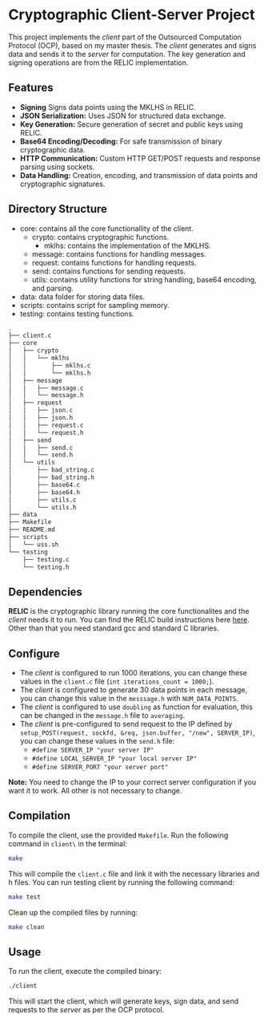 # Cryptographic Client-Server Project

This project implements the _client_ part of the Outsourced Computation Protocol (OCP), based on my master thesis. The _client_ generates and signs data and sends it to the _server_ for computation. The key generation and signing operations are from the RELIC implementation. 

## Features

- **Signing** Signs data points using the MKLHS in RELIC.
- **JSON Serialization:** Uses JSON for structured data exchange.
- **Key Generation:** Secure generation of secret and public keys using RELIC.
- **Base64 Encoding/Decoding:** For safe transmission of binary cryptographic data.
- **HTTP Communication:** Custom HTTP GET/POST requests and response parsing using sockets.
- **Data Handling:** Creation, encoding, and transmission of data points and cryptographic signatures.

## Directory Structure
- core: contains all the core functionallity of the client.
    - crypto: contains cryptographic functions.
        - mklhs: contains the implementation of the MKLHS.
    - message: contains functions for handling messages.
    - request: contains functions for handling requests.
    - send: contains functions for sending requests.
    - utils: contains utility functions for string handling, base64 encoding, and parsing.
- data: data folder for storing data files.
- scripts: contains script for sampling memory.
- testing: contains testing functions. 
```sh
.
├── client.c
├── core
│   ├── crypto
│   │   └── mklhs
│   │       ├── mklhs.c
│   │       └── mklhs.h
│   ├── message
│   │   ├── message.c
│   │   └── message.h
│   ├── request
│   │   ├── json.c
│   │   ├── json.h
│   │   ├── request.c
│   │   └── request.h
│   ├── send
│   │   ├── send.c
│   │   └── send.h
│   └── utils
│       ├── bad_string.c
│       ├── bad_string.h
│       ├── base64.c
│       ├── base64.h
│       ├── utils.c
│       └── utils.h
├── data
├── Makefile
├── README.md
├── scripts
│   └── uss.sh
└── testing
    ├── testing.c
    └── testing.h
```
## Dependencies
**RELIC** is the cryptographic library running the core functionalites and the _client_ needs it to run. 
You can find the RELIC build instructions here [here](https://github.com/relic-toolkit/relic/wiki/Building).
Other than that you need standard gcc and standard C libraries. 

## Configure 
- The _client_ is configured to run 1000 iterations, you can change these values in the `client.c` file (`int iterations_count = 1000;`).
- The _client_ is configured to generate 30 data points in each message, you can change this value in the `messsage.h` with `NUM_DATA_POINTS`.
- The _client_ is configured to use `doubling` as function for evaluation, this can be changed in the `message.h` file to `averaging`.
- The _client_ is pre-configured to send request to the IP defined by `setup_POST(request, sockfd, &req, json.buffer, "/new", SERVER_IP)`, you can change these values in the `send.h` file: 
    - `#define SERVER_IP "your server IP"`
    - `#define LOCAL_SERVER_IP "your local server IP"` 
    - `#define SERVER_PORT "your server port"`

**Note:** You need to change the IP to your correct server configuration if you want it to work. All other is not necessary to change.   

## Compilation
To compile the client, use the provided `Makefile`. Run the following command in `client\` in the terminal:

```sh
make
```
This will compile the `client.c` file and link it with the necessary libraries and h files. 
You can run testing client by running the following command:

```sh
make test
```
Clean up the compiled files by running:

```sh
make clean
```
## Usage
To run the client, execute the compiled binary:

```sh
./client
```
This will start the client, which will generate keys, sign data, and send requests to the _server_ as per the OCP protocol.
